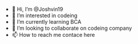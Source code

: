 - 👋 Hi, I’m @Joshvin19
- 👀 I’m interested in codeing
- 🌱 I’m currently learning BCA
- 💞️ I’m looking to collaborate on codeing company
- 📫 How to reach me contace here

<!---
Joshvin19/Joshvin19 is a ✨ special ✨ repository because its `README.md` (this file) appears on your GitHub profile.
You can click the Preview link to take a look at your changes.
--->
